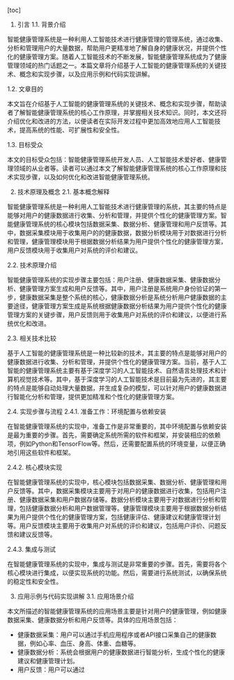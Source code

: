 
[toc]                    
                
                
1. 引言
    1.1. 背景介绍

智能健康管理系统是一种利用人工智能技术进行健康管理的管理系统，通过收集、分析和管理用户的大量数据，帮助用户更精准地了解自身的健康状况，并提供个性化的健康管理方案。随着人工智能技术的不断发展，智能健康管理系统成为了健康管理领域的热门话题之一。本篇文章将介绍基于人工智能的健康管理系统的关键技术、概念和实现步骤，以及应用示例和代码实现讲解。

1.2. 文章目的

本文旨在介绍基于人工智能的健康管理系统的关键技术、概念和实现步骤，帮助读者了解智能健康管理系统的核心工作原理，并掌握相关技术知识。同时，本文还将介绍优化和改进的方法，以便读者在实际开发过程中更加高效地应用人工智能技术，提高系统的性能、可扩展性和安全性。

1.3. 目标受众

本文的目标受众包括：智能健康管理系统开发人员、人工智能技术爱好者、健康管理领域的从业者等。读者可以通过本文了解智能健康管理系统的核心工作原理和技术实现步骤，以及如何优化和改进智能健康管理系统。

2. 技术原理及概念
    2.1. 基本概念解释

智能健康管理系统是一种利用人工智能技术进行健康管理的系统，其主要的特点是能够对用户的健康数据进行收集、分析和管理，并提供个性化的健康管理方案。智能健康管理系统的核心模块包括数据采集、数据分析、健康管理和用户反馈等。其中，数据采集模块用于收集用户的的健康数据，数据分析模块用于对数据进行分析和管理，健康管理模块用于根据数据分析结果为用户提供个性化的健康管理方案，用户反馈模块用于收集用户对系统的评价和建议。

2.2. 技术原理介绍

智能健康管理系统的实现步骤主要包括：用户注册、健康数据采集、健康数据分析、健康管理方案生成和用户反馈等。其中，用户注册是系统用户身份验证的第一步，健康数据采集是整个系统的核心，健康数据分析是系统分析用户健康数据的主要途径，健康管理方案生成是系统根据健康数据分析结果为用户提供个性化的健康管理方案的关键步骤，用户反馈则用于收集用户对系统的评价和建议，以便进行系统优化和改进。

2.3. 相关技术比较

基于人工智能的健康管理系统是一种比较新的技术，其主要的特点是能够对用户的健康数据进行收集、分析和管理，并提供个性化的健康管理方案。当前，基于人工智能的健康管理系统主要有基于深度学习的人工智能技术、自然语言处理技术和计算机视觉技术等。其中，基于深度学习的人工智能技术是目前最为先进的，其主要的特点是能够自动处理大量数据，并生成复杂的模型，可以针对用户的健康数据进行智能化分析和管理，提供更加精准和个性化的健康管理方案。

2.4. 实现步骤与流程
    2.4.1. 准备工作：环境配置与依赖安装

在智能健康管理系统的实现中，准备工作是非常重要的，其中环境配置与依赖安装是最为重要的步骤。首先，需要确定系统所需的软件和框架，并安装相应的依赖项，例如Python和TensorFlow等。然后，还需要配置系统的环境变量，以便正确地引用这些软件和框架。

2.4.2. 核心模块实现

在智能健康管理系统的实现中，核心模块包括数据采集、数据分析、健康管理和用户反馈等。其中，数据采集模块主要用于对用户的健康数据进行收集，包括用户注册、健康数据采集和用户数据存储等。数据分析模块主要用于对数据进行分析和管理，包括健康数据分析和用户数据管理等。健康管理模块主要用于根据数据分析结果为用户提供个性化的健康管理方案，包括健康评估、健康建议和健康管理计划等。用户反馈模块主要用于收集用户对系统的评价和建议，包括用户评价、问题反馈和建议反馈等。

2.4.3. 集成与测试

在智能健康管理系统的实现中，集成与测试是非常重要的步骤。首先，需要将各个核心模块进行集成，以便实现系统的功能。然后，需要进行系统测试，以确保系统的稳定性和安全性。

3. 应用示例与代码实现讲解
    3.1. 应用场景介绍

本文所描述的智能健康管理系统的应用场景主要是针对用户的健康管理，例如健康数据采集、健康数据分析和用户反馈等。具体的应用场景包括：

- 健康数据采集：用户可以通过手机应用程序或者API接口采集自己的健康数据，例如心率、血压、身高、体重、血糖等。
- 健康数据分析：系统会根据用户的健康数据进行智能分析，生成个性化的健康建议和健康管理计划。
- 用户反馈：用户可以通过

